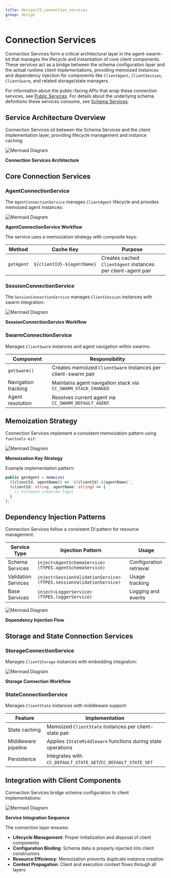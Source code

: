 ```yaml
---
title: design/15_connection_services
group: design
---
```


# Connection Services

Connection Services form a critical architectural layer in the agent-swarm-kit that manages the lifecycle and instantiation of core client components. These services act as a bridge between the schema configuration layer and the actual runtime client implementations, providing memoized instances and dependency injection for components like `ClientAgent`, `ClientSession`, `ClientSwarm`, and related storage/state managers.

For information about the public-facing APIs that wrap these connection services, see [Public Services](./16_Public_Services.md). For details about the underlying schema definitions these services consume, see [Schema Services](./14_Schema_Services.md).

## Service Architecture Overview

Connection Services sit between the Schema Services and the client implementation layer, providing lifecycle management and instance caching:

![Mermaid Diagram](./diagrams\15_Connection_Services_0.svg)

**Connection Services Architecture**

## Core Connection Services

### AgentConnectionService

The `AgentConnectionService` manages `ClientAgent` lifecycle and provides memoized agent instances:

![Mermaid Diagram](./diagrams\15_Connection_Services_1.svg)

**AgentConnectionService Workflow**

The service uses a memoization strategy with composite keys:

| Method | Cache Key | Purpose |
|--------|-----------|---------|
| `getAgent` | `${clientId}-${agentName}` | Creates cached `ClientAgent` instances per client-agent pair |

### SessionConnectionService 

The `SessionConnectionService` manages `ClientSession` instances with swarm integration:

![Mermaid Diagram](./diagrams\15_Connection_Services_2.svg)

**SessionConnectionService Workflow**

### SwarmConnectionService

Manages `ClientSwarm` instances and agent navigation within swarms:

| Component | Responsibility |
|-----------|----------------|
| `getSwarm()` | Creates memoized `ClientSwarm` instances per client-swarm pair |
| Navigation tracking | Maintains agent navigation stack via `CC_SWARM_STACK_CHANGED` |
| Agent resolution | Resolves current agent via `CC_SWARM_DEFAULT_AGENT` |

## Memoization Strategy

Connection Services implement a consistent memoization pattern using `functools-kit`:

![Mermaid Diagram](./diagrams\15_Connection_Services_3.svg)

**Memoization Key Strategy**

Example implementation pattern:
```typescript
public getAgent = memoize(
  ([clientId, agentName]) => `${clientId}-${agentName}`,
  (clientId: string, agentName: string) => {
    // Instance creation logic
  }
);
```

## Dependency Injection Patterns

Connection Services follow a consistent DI pattern for resource management:

| Service Type | Injection Pattern | Usage |
|--------------|-------------------|-------|
| Schema Services | `inject<AgentSchemaService>(TYPES.agentSchemaService)` | Configuration retrieval |
| Validation Services | `inject<SessionValidationService>(TYPES.sessionValidationService)` | Usage tracking |
| Base Services | `inject<LoggerService>(TYPES.loggerService)` | Logging and events |

![Mermaid Diagram](./diagrams\15_Connection_Services_4.svg)

**Dependency Injection Flow**

## Storage and State Connection Services

### StorageConnectionService

Manages `ClientStorage` instances with embedding integration:

![Mermaid Diagram](./diagrams\15_Connection_Services_5.svg)

**Storage Connection Workflow**

### StateConnectionService

Manages `ClientState` instances with middleware support:

| Feature | Implementation |
|---------|----------------|
| State caching | Memoized `ClientState` instances per client-state pair |
| Middleware pipeline | Applies `IStateMiddleware` functions during state operations |
| Persistence | Integrates with `CC_DEFAULT_STATE_GET`/`CC_DEFAULT_STATE_SET` |

## Integration with Client Components

Connection Services bridge schema configuration to client implementations:

![Mermaid Diagram](./diagrams\15_Connection_Services_6.svg)

**Service Integration Sequence**

The connection layer ensures:
- **Lifecycle Management**: Proper initialization and disposal of client components
- **Configuration Binding**: Schema data is properly injected into client constructors
- **Resource Efficiency**: Memoization prevents duplicate instance creation
- **Context Propagation**: Client and execution context flows through all layers
